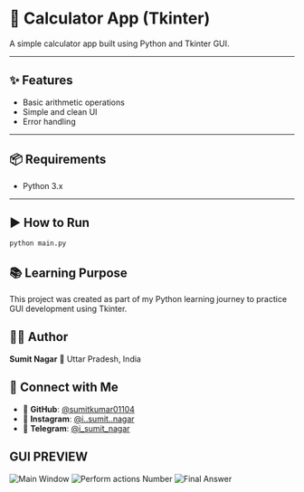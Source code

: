 # 🧮 Calculator App (Tkinter)

A simple calculator app built using Python and Tkinter GUI.

---

## ✨ Features

- Basic arithmetic operations
- Simple and clean UI
- Error handling

---

## 📦 Requirements

- Python 3.x

---

## ▶️ How to Run

```bash
python main.py 
```
## 📚 Learning Purpose
This project was created as part of my Python learning journey to practice GUI development using Tkinter.
## 👨‍💻 Author
**Sumit Nagar**
📍 Uttar Pradesh, India
## 🤝 Connect with Me
- 💼 **GitHub**: [@sumitkumar01104](https://github.com/sumitkumar01104)
- 📸 **Instagram**: [@i..sumit..nagar](https://www.instagram.com/i._.sumit._.nagar?igsh=MW95OHE3aW1maWR3bQ==)
- 💬 **Telegram**: [@i_sumit_nagar](https://t.me/Sumitkumarha386)
## GUI PREVIEW
![Main Window](<img width="1279" height="761" alt="Image" src="https://github.com/user-attachments/assets/3120c7b1-7c41-4729-8dd4-43500aa8cb8f" />)
![Perform actions Number](<img width="1279" height="755" alt="Image" src="https://github.com/user-attachments/assets/69ba360e-93f0-4ad6-a0ee-def067c22f70" />)
![Final Answer](<img width="1279" height="757" alt="Image" src="https://github.com/user-attachments/assets/713369ab-b1eb-4ec1-9535-90decb9d9c9a" />)
